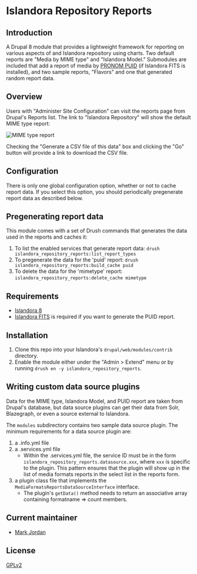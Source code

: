 # Islandora Repository Reports

## Introduction

A Drupal 8 module that provides a lightweight framework for reporting on various aspects of and Islandora repository using charts. Two default reports are "Media by MIME type" and "Islandora Model." Submodules are included that add a report of media by [PRONOM PUID](https://en.wikipedia.org/wiki/PRONOM) (if Islandora FITS is installed), and two sample reports, "Flavors" and one that generated random report data.

## Overview

Users with "Administer Site Configuration" can visit the reports page from Drupal's Reports list. The link to "Islandora Repository" will show the default MIME type report:

![MIME type report](docs/images/media_report.png)

Checking the "Generate a CSV file of this data" box and clicking the "Go" button will provide a link to download the CSV file.

## Configuration

There is only one global configuration option, whether or not to cache report data. If you select this option, you should periodically pregenerate report data as described below.

## Pregenerating report data

This module comes with a set of Drush commands that generates the data used in the reports and caches it:

1. To list the enabled services that generate report data: `drush islandora_repository_reports:list_report_types`
1. To pregenerate the data for the 'puid' report: `drush islandora_repository_reports:build_cache puid`
1. To delete the data for the 'mimetype' report: `islandora_repository_reports:delete_cache mimetype`

## Requirements

* [Islandora 8](https://github.com/Islandora/islandora)
* [Islandora FITS](https://github.com/roblib/islandora_fits) is required if you want to generate the PUID report.

## Installation

1. Clone this repo into your Islandora's `drupal/web/modules/contrib` directory.
1. Enable the module either under the "Admin > Extend" menu or by running `drush en -y islandora_repository_reports`.

## Writing custom data source plugins

Data for the MIME type, Islandora Model, and PUID report are taken from Drupal's database, but data source plugins can get their data from Solr, Blazegraph, or even a source external to Islandora.

The `modules` subdirectory contains two sample data source plugin. The minimum requirements for a data source plugin are:

1. a .info.yml file
1. a .services.yml file
   * Within the .services.yml file, the service ID must be in the form `islandora_repository_reports.datasource.xxx`, where `xxx` is specific to the plugin. This pattern ensures that the plugin will show up in the list of media formats reports in the select list in the reports form.
1. a plugin class file that implements the `MediaFormatsReportsDataSourceInterface` interface.
   * The plugin's `getData()` method needs to return an associative array containing formatname => count members.

## Current maintainer

* [Mark Jordan](https://github.com/mjordan)

## License

[GPLv2](http://www.gnu.org/licenses/gpl-2.0.txt)
